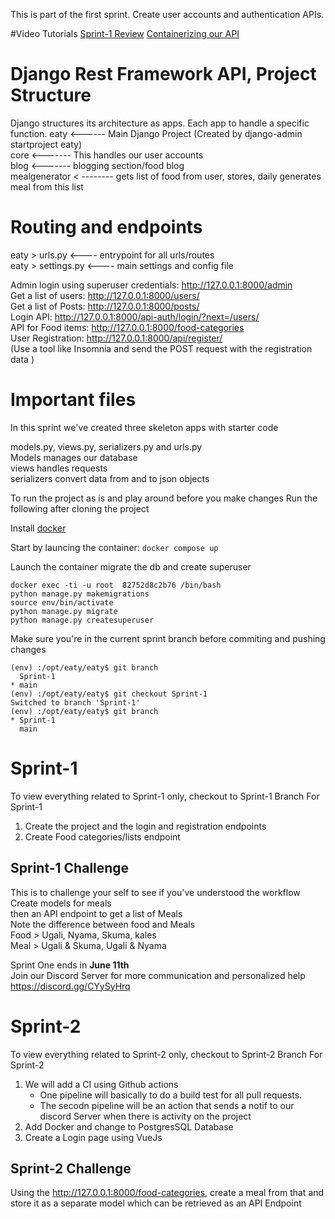 This is part of the first sprint. Create user accounts and authentication APIs.


#Video Tutorials
[Sprint-1 Review](https://www.youtube.com/watch?v=rFlxb11Zf5Y&t=405s)
[Containerizing our API](https://www.youtube.com/watch?v=txr1_Eme6nM)

# Django Rest Framework API, Project Structure
Django structures its architecture as apps. Each app to handle a specific function.
eaty <------ Main Django Project (Created by django-admin startproject eaty)<br>
core <------- This handles our user accounts<br>
blog <------- blogging section/food blog<br>
mealgenerator < -------- gets list of food from user, stores, daily generates meal from this list

# Routing and endpoints
eaty > urls.py <---- entrypoint for all urls/routes<br>
eaty > settings.py <---- main settings and config file <br>

Admin login using superuser credentials: http://127.0.0.1:8000/admin <br>
Get a list of users: http://127.0.0.1:8000/users/ <br>
Get a list of Posts: http://127.0.0.1:8000/posts/ <br>
Login API: http://127.0.0.1:8000/api-auth/login/?next=/users/ <br>
API for Food items: http://127.0.0.1:8000/food-categories <br>
User Registration: http://127.0.0.1:8000/api/register/ <br>
(Use a tool like Insomnia and send the POST request with the registration data ) 

# Important files
In this sprint we've created three skeleton apps with starter code

models.py, views.py, serializers.py and urls.py <br>
Models manages our database <br>
views handles requests <br>
serializers convert data from and to json objects <br>

To run the project as is and play around before you make changes
Run the following after cloning the project

Install [docker](https://medium.com/@mosesmbadi/what-is-devops-part-2-containerization-8b8b65cf8f96)

Start by launcing the container:
``docker compose up`` <br>

Launch the container migrate the db and create superuser

```
docker exec -ti -u root  82752d8c2b76 /bin/bash
python manage.py makemigrations
source env/bin/activate
python manage.py migrate
python manage.py createsuperuser
```



 
Make sure you're in the current sprint branch before commiting and pushing changes
```
(env) :/opt/eaty/eaty$ git branch
  Sprint-1
* main
(env) :/opt/eaty/eaty$ git checkout Sprint-1
Switched to branch 'Sprint-1'
(env) :/opt/eaty/eaty$ git branch
* Sprint-1
  main
```

# Sprint-1
To view everything related to Sprint-1 only, checkout to Sprint-1 Branch
For Sprint-1
1. Create the project and the login and registration endpoints
2. Create Food categories/lists endpoint


## Sprint-1 Challenge
This is to challenge your self to see if you've understood the workflow <br>
Create models for meals <br>
then an API endpoint to get a list of Meals <br>
Note the difference between food and Meals <br>
Food > Ugali, Nyama, Skuma, kales <br>
Meal > Ugali & Skuma, Ugali & Nyama <br>

Sprint One ends in **June 11th** <br>
Join our Discord Server for more communication and personalized help <br>
https://discord.gg/CYySyHrq


# Sprint-2
To view everything related to Sprint-2 only, checkout to Sprint-2 Branch
For Sprint-2 
 1. We will add a CI using Github actions
    -  One pipeline will basically to do a build test for all pull requests.
    - The secodn pipeline will be an action that sends a notif to our discord   Server when there is activity on the project
 2. Add Docker and change to PostgresSQL Database
 3. Create a Login page using VueJs

## Sprint-2 Challenge
Using the http://127.0.0.1:8000/food-categories, create a meal from that and store it as a separate model which can be retrieved as an API Endpoint




